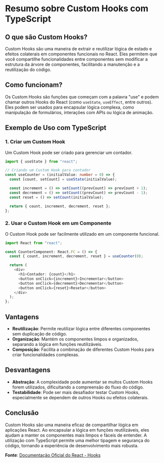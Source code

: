 # Resumo sobre Custom Hooks com TypeScript

## O que são Custom Hooks?

Custom Hooks são uma maneira de extrair e reutilizar lógica de estado e efeitos colaterais em componentes funcionais no React. Eles permitem que você compartilhe funcionalidades entre componentes sem modificar a estrutura da árvore de componentes, facilitando a manutenção e a reutilização do código.

## Como funcionam?

Os Custom Hooks são funções que começam com a palavra "use" e podem chamar outros Hooks do React (como `useState`, `useEffect`, entre outros). Eles podem ser usados para encapsular lógica complexa, como manipulação de formulários, interações com APIs ou lógica de animação.

## Exemplo de Uso com TypeScript

### 1. Criar um Custom Hook

Um Custom Hook pode ser criado para gerenciar um contador.

```typescript
import { useState } from "react";

// Criando um Custom Hook para contador
const useCounter = (initialValue: number = 0) => {
  const [count, setCount] = useState(initialValue);

  const increment = () => setCount((prevCount) => prevCount + 1);
  const decrement = () => setCount((prevCount) => prevCount - 1);
  const reset = () => setCount(initialValue);

  return { count, increment, decrement, reset };
};
```

### 2. Usar o Custom Hook em um Componente

O Custom Hook pode ser facilmente utilizado em um componente funcional.

```typescript
import React from "react";

const CounterComponent: React.FC = () => {
  const { count, increment, decrement, reset } = useCounter(0);

  return (
    <div>
      <h1>Contador: {count}</h1>
      <button onClick={increment}>Incrementar</button>
      <button onClick={decrement}>Decrementar</button>
      <button onClick={reset}>Resetar</button>
    </div>
  );
};
```

## Vantagens

- **Reutilização**: Permite reutilizar lógica entre diferentes componentes sem duplicação de código.
- **Organização**: Mantém os componentes limpos e organizados, separando a lógica em funções reutilizáveis.
- **Composição**: Facilita a combinação de diferentes Custom Hooks para criar funcionalidades complexas.

## Desvantagens

- **Abstração**: A complexidade pode aumentar se muitos Custom Hooks forem utilizados, dificultando a compreensão do fluxo do código.
- **Testabilidade**: Pode ser mais desafiador testar Custom Hooks, especialmente se dependem de outros Hooks ou efeitos colaterais.

## Conclusão

Custom Hooks são uma maneira eficaz de compartilhar lógica em aplicações React. Ao encapsular a lógica em funções reutilizáveis, eles ajudam a manter os componentes mais limpos e fáceis de entender. A utilização com TypeScript permite uma melhor tipagem e segurança do código, tornando a experiência de desenvolvimento mais robusta.

**Fonte**: [Documentação Oficial do React - Hooks](https://reactjs.org/docs/hooks-custom.html)
